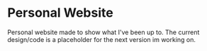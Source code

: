 # Personal Website
 
Personal website made to show what I've been up to. The current design/code is a placeholder for the next version im working on.
